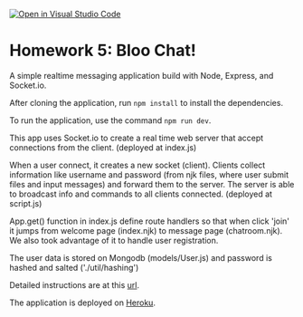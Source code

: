 [![Open in Visual Studio Code](https://classroom.github.com/assets/open-in-vscode-c66648af7eb3fe8bc4f294546bfd86ef473780cde1dea487d3c4ff354943c9ae.svg)](https://classroom.github.com/online_ide?assignment_repo_id=7629240&assignment_repo_type=AssignmentRepo)
# Homework 5: Bloo Chat!

A simple realtime messaging application build with Node, Express, and Socket.io.

After cloning the application, run `npm install` to install the dependencies. 

To run the application, use the command `npm run dev`.

This app uses Socket.io to create a real time web server that accept connections from the client. (deployed at index.js)

When a user connect, it creates a new socket (client). Clients collect information like username and password (from njk files, where user submit files and input messages) and forward them to the server. The server is able to broadcast info and commands to all clients connected.
(deployed at script.js)

App.get() function in index.js define route handlers so that when click 'join' it jumps from welcome page (index.njk) to message page (chatroom.njk). We also took advantage of it to handle user registration.

The user data is stored on Mongodb (models/User.js) and password is hashed and salted ('./util/hashing')

Detailed instructions are at this [url](https://cs280spring.github.io/hw/hw5/index.html).

The application is deployed on [Heroku](https://bloochat-jluo30.herokuapp.com).

